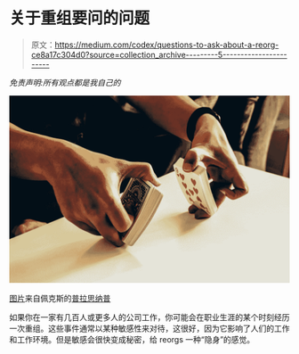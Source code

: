 # 关于重组要问的问题

> 原文：<https://medium.com/codex/questions-to-ask-about-a-reorg-ce8a17c304d0?source=collection_archive---------5----------------------->

*免责声明:所有观点都是我自己的*

![](img/5e44f19c332a4bce9c2eb7b228717472.png)

[图片](https://www.pexels.com/photo/person-shuffling-cards-4017663/)来自佩克斯的[普拉思纳普](https://www.pexels.com/@prathsnap/)

如果你在一家有几百人或更多人的公司工作，你可能会在职业生涯的某个时刻经历一次重组。这些事件通常以某种敏感性来对待，这很好，因为它影响了人们的工作和工作环境。但是敏感会很快变成秘密，给 reorgs 一种“隐身”的感觉。